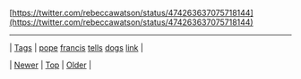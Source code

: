 <!--
title:
date: 2020-06-28T15:27:00.318Z
tags: pope, francis, tells, dogs, link
-->




[https://twitter.com/rebeccawatson/status/474263637075718144](https://twitter.com/rebeccawatson/status/474263637075718144)

<!--BOTTOM-POST-NAVIGATION-->
---

| [Tags](tags.md) | [pope](tag-pope.md) [francis](tag-francis.md) [tells](tag-tells.md) [dogs](tag-dogs.md) [link](tag-link.md) |

| [Newer](87968870876.md) | [Top](index.md) | [Older](87973942559.md) |